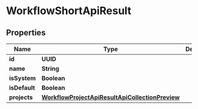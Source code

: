 

# WorkflowShortApiResult


## Properties

| Name | Type | Description | Notes |
|------------ | ------------- | ------------- | -------------|
|**id** | **UUID** |  |  |
|**name** | **String** |  |  |
|**isSystem** | **Boolean** |  |  |
|**isDefault** | **Boolean** |  |  |
|**projects** | [**WorkflowProjectApiResultApiCollectionPreview**](WorkflowProjectApiResultApiCollectionPreview.md) |  |  |



